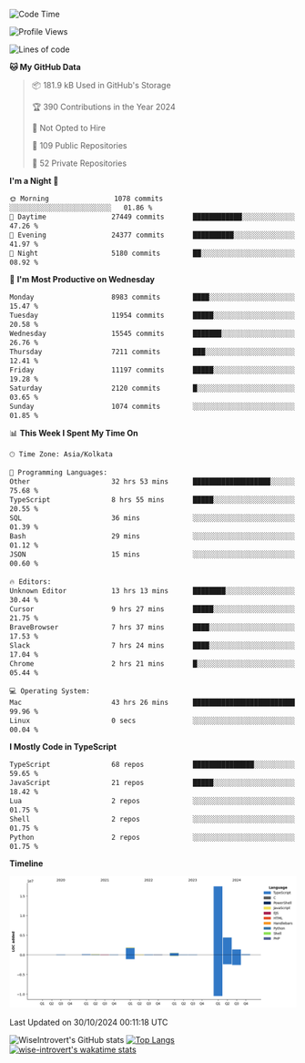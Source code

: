 <!--START_SECTION:waka-->
![Code Time](http://img.shields.io/badge/Code%20Time-1%2C760%20hrs%2053%20mins-blue)

![Profile Views](http://img.shields.io/badge/Profile%20Views-0-blue)

![Lines of code](https://img.shields.io/badge/From%20Hello%20World%20I%27ve%20Written-26.3%20million%20lines%20of%20code-blue)

**🐱 My GitHub Data** 

> 📦 181.9 kB Used in GitHub's Storage 
 > 
> 🏆 390 Contributions in the Year 2024
 > 
> 🚫 Not Opted to Hire
 > 
> 📜 109 Public Repositories 
 > 
> 🔑 52 Private Repositories 
 > 
**I'm a Night 🦉** 

```text
🌞 Morning                1078 commits        ░░░░░░░░░░░░░░░░░░░░░░░░░   01.86 % 
🌆 Daytime                27449 commits       ████████████░░░░░░░░░░░░░   47.26 % 
🌃 Evening                24377 commits       ██████████░░░░░░░░░░░░░░░   41.97 % 
🌙 Night                  5180 commits        ██░░░░░░░░░░░░░░░░░░░░░░░   08.92 % 
```
📅 **I'm Most Productive on Wednesday** 

```text
Monday                   8983 commits        ████░░░░░░░░░░░░░░░░░░░░░   15.47 % 
Tuesday                  11954 commits       █████░░░░░░░░░░░░░░░░░░░░   20.58 % 
Wednesday                15545 commits       ███████░░░░░░░░░░░░░░░░░░   26.76 % 
Thursday                 7211 commits        ███░░░░░░░░░░░░░░░░░░░░░░   12.41 % 
Friday                   11197 commits       █████░░░░░░░░░░░░░░░░░░░░   19.28 % 
Saturday                 2120 commits        █░░░░░░░░░░░░░░░░░░░░░░░░   03.65 % 
Sunday                   1074 commits        ░░░░░░░░░░░░░░░░░░░░░░░░░   01.85 % 
```


📊 **This Week I Spent My Time On** 

```text
🕑︎ Time Zone: Asia/Kolkata

💬 Programming Languages: 
Other                    32 hrs 53 mins      ███████████████████░░░░░░   75.68 % 
TypeScript               8 hrs 55 mins       █████░░░░░░░░░░░░░░░░░░░░   20.55 % 
SQL                      36 mins             ░░░░░░░░░░░░░░░░░░░░░░░░░   01.39 % 
Bash                     29 mins             ░░░░░░░░░░░░░░░░░░░░░░░░░   01.12 % 
JSON                     15 mins             ░░░░░░░░░░░░░░░░░░░░░░░░░   00.60 % 

🔥 Editors: 
Unknown Editor           13 hrs 13 mins      ████████░░░░░░░░░░░░░░░░░   30.44 % 
Cursor                   9 hrs 27 mins       █████░░░░░░░░░░░░░░░░░░░░   21.75 % 
BraveBrowser             7 hrs 37 mins       ████░░░░░░░░░░░░░░░░░░░░░   17.53 % 
Slack                    7 hrs 24 mins       ████░░░░░░░░░░░░░░░░░░░░░   17.04 % 
Chrome                   2 hrs 21 mins       █░░░░░░░░░░░░░░░░░░░░░░░░   05.44 % 

💻 Operating System: 
Mac                      43 hrs 26 mins      █████████████████████████   99.96 % 
Linux                    0 secs              ░░░░░░░░░░░░░░░░░░░░░░░░░   00.04 % 
```

**I Mostly Code in TypeScript** 

```text
TypeScript               68 repos            ███████████████░░░░░░░░░░   59.65 % 
JavaScript               21 repos            █████░░░░░░░░░░░░░░░░░░░░   18.42 % 
Lua                      2 repos             ░░░░░░░░░░░░░░░░░░░░░░░░░   01.75 % 
Shell                    2 repos             ░░░░░░░░░░░░░░░░░░░░░░░░░   01.75 % 
Python                   2 repos             ░░░░░░░░░░░░░░░░░░░░░░░░░   01.75 % 
```



**Timeline**

![Lines of Code chart](https://raw.githubusercontent.com/wise-introvert/wise-introvert/master/assets/bar_graph.png)


 Last Updated on 30/10/2024 00:11:18 UTC
<!--END_SECTION:waka-->

![WiseIntrovert's GitHub stats](https://github-readme-stats.vercel.app/api?username=wise-introvert&count_private=true&show_icons=true)
[![Top Langs](https://github-readme-stats.vercel.app/api/top-langs/?username=wise-introvert&langs_count=10)](https://github.com/anuraghazra/github-readme-stats)
[![wise-introvert's wakatime stats](https://github-readme-stats.vercel.app/api/wakatime?username=wiseintrovert)](https://github.com/anuraghazra/github-readme-stats)
